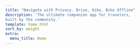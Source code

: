 ```yaml
---
title: "Navigate with Privacy. Drive, Hike, Bike Offline"
description: 'The ultimate companion app for travelers,
built by the community.'
template: home.html
sort_by: weight
extra:
  menu_title: Home
---
```



